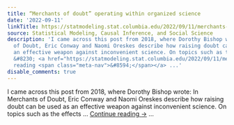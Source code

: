 ```yaml
---
title: “Merchants of doubt” operating within organized science
date: '2022-09-11'
linkTitle: https://statmodeling.stat.columbia.edu/2022/09/11/merchants-of-doubt-operating-in-organized-science/
source: Statistical Modeling, Causal Inference, and Social Science
description: 'I came across this post from 2018, where Dorothy Bishop wrote: In Merchants
  of Doubt, Eric Conway and Naomi Oreskes describe how raising doubt can be used as
  an effective weapon against inconvenient science. On topics such as the effects
  &#8230; <a href="https://statmodeling.stat.columbia.edu/2022/09/11/merchants-of-doubt-operating-in-organized-science/">Continue
  reading <span class="meta-nav">&#8594;</span></a> ...'
disable_comments: true
---
```

I came across this post from 2018, where Dorothy Bishop wrote: In Merchants of Doubt, Eric Conway and Naomi Oreskes describe how raising doubt can be used as an effective weapon against inconvenient science. On topics such as the effects &#8230; <a href="https://statmodeling.stat.columbia.edu/2022/09/11/merchants-of-doubt-operating-in-organized-science/">Continue reading <span class="meta-nav">&#8594;</span></a> ...